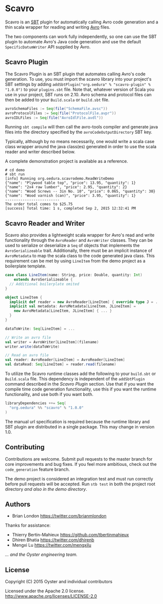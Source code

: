 # Scavro

Scavro is an [SBT](http://www.scala-sbt.org/) plugin for automatically calling
Avro code generation and a thin scala wrapper for reading and writing
[Avro](http://avro.apache.org/) files.

The two components can work fully independently, so one can use the SBT plugin
to automate Avro's Java code generation and use the default
`SpecificDatumWriter` API supplied by Avro.


## Scavro Plugin

The Scavro Plugin is an SBT plugin that automates calling Avro's code
generation.  To use, you must import the scavro library into your project's SBT
settings by adding
`addSbtPlugin("org.oedura" % "scavro-plugin" % "1.0.0")` to your
`plugins.sbt` file. Note that, whatever version of Scala you use in your
project, SBT runs on 2.10.  Avro schema and protocol files can then be added to
your `Build.scala` or `build.sbt` file.

```scala
avroSchemaFiles := Seq(file("SchemaFile.avsc"))
avroProtocolFiles := Seq(file("ProtocolFile.avpr"))
avroIDLFiles := Seq(file("AvroIdlFile.avdl"))
```

Running `sbt compile` will then call the avro-tools compiler and generate java
files into the directory specified by the `avroCodeOutputDirectory` SBT key.

Typically, although by no means necessarily, one would write a scala case class 
wrapper around the java class(es) generated in order to use the scala reader and
writer described below.

A complete demonstration project is available as a reference. 

    # cd demo
    # sbt run
    [info] Running org.oedura.scavrodemo.ReadWriteDemo
    {"name": "Plywood table top", "price": 13.95, "quantity": 1}
    {"name": "2x4 raw lumber", "price": 2.95, "quantity": 2}
    {"name": "Wood Screws -- 3in No. 10", "price": 0.065, "quantity": 30}
    {"name": "Wood varnish (can)", "price": 3.95, "quantity": 1}
    -------------------------
    The order total comes to $25.75
    [success] Total time: 1 s, completed Sep 2, 2015 12:32:41 PM


## Scavro Reader and Writer

Scavro also provides a lightweight scala wrapper for Avro's read and write
functionality through the `AvroReader` and `AvroWriter` classes.  They can be
used to serialize or deserialize a `Seq` of objects that implements the
`AvroSerializeable` trait.  Additionally, there must be an implicit instance of
`AvroMetadata` to map the scala class to the code generated java class.  This
requirement can be met by using `LineItem` from the demo project as a
boilerplate template.

```scala
case class LineItem(name: String, price: Double, quantity: Int) 
    extends AvroSerializeable {
  // Additional boilerplate omited
}

object LineItem {
  implicit def reader = new AvroReader[LineItem] { override type J = ... }
  implicit val metadata: AvroMetadata[LineItem, JLineItem] = 
    new AvroMetadata[LineItem, JLineItem] { ... }
  }
}

dataToWrite: Seq[LineItem] = ...

// Write an avro file
val writer = AvroWriter[LineItem](filename)
writer.write(dataToWrite)

// Read an avro file
val reader: AvroReader[LineItem] = AvroReader[LineItem]
val dataRead: Seq[LineItem] = reader.read(filename)
```

To utilize the Scavro runtime classes add the following to your `build.sbt` or
`Build.scala` file.  This dependency is independent of the `addSbtPlugin`
command described in the _Scavro Plugin_ section.  Use that if you want the
compile time code generation functionality, use this if you want the runtime
functionality, and use both if you want both.

```scala
libraryDependencies ++= Seq(
  "org.oedura" %% "scavro" % "1.0.0"
)
```

The manual url specification is required because the runtime library and SBT
plugin are distributed in a single package.  This may change in version 1.0.


## Contributing

Contributions are welcome.  Submit pull requests to the master branch for core 
improvements and bug fixes.  If you feel more ambitious, check out the 
`code_generation` feature branch.

The demo project is considered an integration test and must run correctly before
pull requests will be accepted.  Run `stb test` in both the project root
directory *and also in the demo directory*.


## Authors

* Brian London <https://twitter.com/brianmlondon>

Thanks for assistance:

* Thierry Bertin-Mahieux <https://github.com/tbertinmahieux>
* Dhiren Bhatia <https://twitter.com/dhirenb>
* Mengxi Lu <https://twitter.com/mengxilu>

*... and the Oyster engineering team.*


## License

Copyright (C) 2015 Oyster and individual contributors

Licensed under the Apache 2.0 license. 
http://www.apache.org/licenses/LICENSE-2.0
